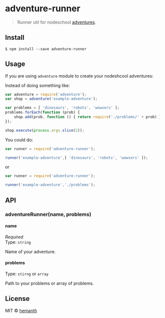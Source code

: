 # adventure-runner

> Runner util for nodeschool [adventures](https://github.com/substack/adventure).


## Install

```
$ npm install --save adventure-runner
```


## Usage

If you are using `adventure` module to create your nodeshcool adventures:

Instead of doing something like:

```js
var adventure = require('adventure');
var shop = adventure('example-adventure');

var problems = [ 'dinosaurs', 'robots', 'wowsers' ];
problems.forEach(function (prob) {
    shop.add(prob, function () { return require('./problems/' + prob) });
});

shop.execute(process.argv.slice(2));
```

You could do:

```js
var runner = require('adventure-runner');

runner('example-adventure',[ 'dinosaurs', 'robots', 'wowsers' ]);
```

or

```js
var runner = require('adventure-runner');

runner('example-adventure','./problems');
```

## API

### adventureRunner(name, problems)

#### name

*Required*  
Type: `string`

Name of your adventure.

#### problems

Type: `stirng` or `array`  

Path to your problems or array of problems.


## License

MIT © [hemanth](http://h3manth.com)
